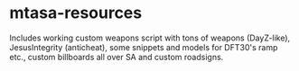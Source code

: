 # mtasa-resources
Includes working custom weapons script with tons of weapons (DayZ-like), JesusIntegrity (anticheat), some snippets and models for DFT30's ramp etc., custom billboards all over SA and custom roadsigns.